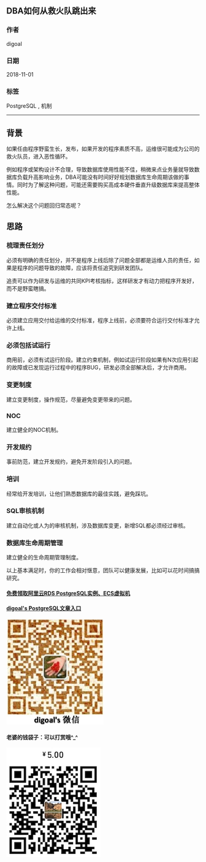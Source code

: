 ## DBA如何从救火队跳出来  
                                                                   
### 作者                                                                   
digoal                                                                   
                                                                   
### 日期                                                                   
2018-11-01                                                                 
                                                                   
### 标签                                                                   
PostgreSQL , 机制         
                                                                   
----                                                                   
                                                                   
## 背景   
如果任由程序野蛮生长，发布，如果开发的程序素质不高，运维很可能成为公司的救火队员，进入恶性循环。  
  
例如程序或架构设计不合理，导致数据库使用性能不佳，稍微来点业务量就导致数据库负载升高影响业务，DBA可能没有时间好好规划数据库生命周期该做的事情。同时为了解这种问题，可能还需要购买高成本硬件垂直升级数据库来提高整体性能。  
  
怎么解决这个问题回归常态呢？  
  
## 思路  
### 梳理责任划分  
必须有明确的责任划分，并不是程序上线后除了问题全部都是运维人员的责任，如果是程序的问题导致的故障，应该将责任追究到研发团队。  
  
追责可以作为研发与运维的共同KPI考核指标，这样研发才有动力把程序开发好，而不是野蛮瞎搞。   
  
### 建立程序交付标准  
必须建立应用交付给运维的交付标准，程序上线前，必须要符合运行交付标准才允许上线。  
  
### 必须包括试运行  
商用前，必须有试运行阶段。建立约束机制，例如试运行阶段如果有N次应用引起的故障或已发现运行过程中的程序BUG，研发必须全部解决后，才允许商用。  
  
### 变更制度  
建立变更制度，操作规范，尽量避免变更带来的问题。  
  
### NOC  
建立健全的NOC机制。  
  
### 开发规约  
事前防范，建立开发规约，避免开发阶段引入的问题。  
  
### 培训  
经常给开发培训，让他们熟悉数据库的最佳实践，避免踩坑。  
  
### SQL审核机制  
建立自动化或人为的审核机制，涉及数据库变更，新增SQL都必须经过审核。  
  
### 数据库生命周期管理  
建立健全的生命周期管理制度。  
    
以上基本满足时，你的工作会相对惬意，团队可以健康发展，比如可以花时间搞搞研究。   
  
  
  
  
  
  
  
  
  
  
#### [免费领取阿里云RDS PostgreSQL实例、ECS虚拟机](https://free.aliyun.com/ "57258f76c37864c6e6d23383d05714ea")
  
  
#### [digoal's PostgreSQL文章入口](https://github.com/digoal/blog/blob/master/README.md "22709685feb7cab07d30f30387f0a9ae")
  
  
![digoal's weixin](../pic/digoal_weixin.jpg "f7ad92eeba24523fd47a6e1a0e691b59")
  
  
#### 老婆的钱袋子：可以打赏哦^_^  
![wife's weixin ds](../pic/wife_weixin_ds.jpg "acd5cce1a143ef1d6931b1956457bc9f")
  
